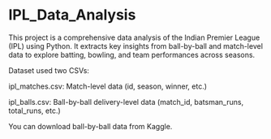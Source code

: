 # IPL_Data_Analysis

This project is a comprehensive data analysis of the Indian Premier League (IPL) using Python. It extracts key insights from ball-by-ball and match-level data to explore batting, bowling, and team performances across seasons.

Dataset used two CSVs:

ipl_matches.csv: Match-level data (id, season, winner, etc.)

ipl_balls.csv: Ball-by-ball delivery-level data (match_id, batsman_runs, total_runs, etc.)

You can download ball-by-ball data from Kaggle.
